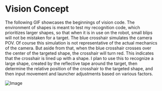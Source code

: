 # Vision Concept
The following GIF showcases the beginnings of vision code. The environment of shapes is meant to test my recognition code, which prioritizes larger shapes, so that when it is in use on the robot, small blips will not be mistaken for a target. The blue crosshair simulates the camera POV. Of course this simulation is not representative of the actual mechanics of the camera. But aside from that, when the blue crosshair crosses over the center of the targeted shape, the crosshair will turn red. This indicates that the crosshair is lined up with a shape. I plan to use this to recognize a large shape, created by the reflective tape around the target, then determine the relative position of the crosshair to the targeted shape, and then input movement and launcher adjustments based on various factors. 

![Image](concept.gif) 